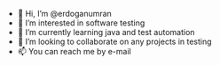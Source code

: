 - 👋 Hi, I’m @erdoganumran
- 👀 I’m interested in software testing
- 🌱 I’m currently learning java and test automation
- 💞️ I’m looking to collaborate on any projects in testing
- 📫 You can reach me by e-mail

<!---
erdoganumran/erdoganumran is a ✨ special ✨ repository because its `README.md` (this file) appears on your GitHub profile.
You can click the Preview link to take a look at your changes.
--->
